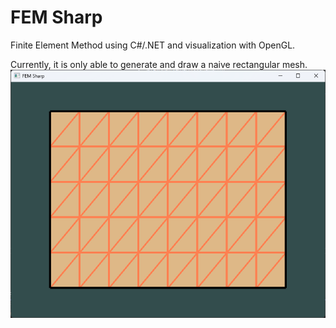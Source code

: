 # FEM Sharp

Finite Element Method using C#/.NET and visualization with OpenGL.

Currently, it is only able to generate and draw a naive rectangular mesh.
![Application screenshot, a simple generated rectangular mesh.](naive_rectangle.png)